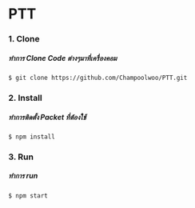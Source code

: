 # PTT

### 1. Clone
##### ทำการ Clone Code ต่างๆมาที่เครื่องคอม
```
$ git clone https://github.com/Champoolwoo/PTT.git
```
### 2. Install
##### ทำการติดตั้ง Packet ที่ต้องใช้
```
$ npm install
```
### 3. Run
##### ทำการ run
```
$ npm start
```
